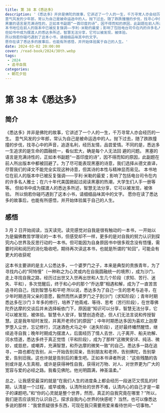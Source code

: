 ```yaml
---
title: 第 38 本《悉达多》
description: '《悉达多》并非是佛陀的故事，它讲述了一个人的一生，千万寻常人亦会经历的一生。
意气风发的少年郎，常认为自己是被命运选中的人。抛下过去，随了跌跌撞撞的步伐，找寻心中的声音，追逐名利，经历友情，品尝爱情。不同的是，悉达多一生追求的是生命的圆融统一，看似宏大，确是每个人无法回 避的问题。
黑塞的语言是充满诗性的，正如本书副题“一首印度的诗”，因不得而知的原因，此副题在前人所出版本中都被回避了。为了尽可能表现黑塞的诗意，我们选择从德文直译，尽管我们的译文不能完全实现这种诗意，但其诗的本性与精神显而易见。
本书地位在前人的版本中已被反复强调——亨利·米勒的最爱；影响了包括电台司令在内的许多名人雅士；在六十年代美国掀起过阅读黑塞的热潮，大学生们人手一册等等。
但如书中成为摆渡人的悉达多所述，智慧无法分享，它可以被发现，被体验。
所以倘若你碰巧遇到了这本小书，请细细品味其中的文字。
愿你在读了悉达多的故事后，也能有所感悟，并开始体验属于自己的人生。'
date: 2024-03-02 20:00:00
cover: /read-book/2024/38th.webp
tags:
 - 2024
 - 追寻自我
categories:
 - 朝花夕拾
---
```


# 第 38 本《悉达多》

## 简介
《悉达多》并非是佛陀的故事，它讲述了一个人的一生，千万寻常人亦会经历的一生。
意气风发的少年郎，常认为自己是被命运选中的人。抛下过去，随了跌跌撞撞的步伐，找寻心中的声音，追逐名利，经历友情，品尝爱情。不同的是，悉达多一生追求的是生命的圆融统一，看似宏大，确是每个人无法回 避的问题。
黑塞的语言是充满诗性的，正如本书副题“一首印度的诗”，因不得而知的原因，此副题在前人所出版本中都被回避了。为了尽可能表现黑塞的诗意，我们选择从德文直译，尽管我们的译文不能完全实现这种诗意，但其诗的本性与精神显而易见。
本书地位在前人的版本中已被反复强调——亨利·米勒的最爱；影响了包括电台司令在内的许多名人雅士；在六十年代美国掀起过阅读黑塞的热潮，大学生们人手一册等等。
但如书中成为摆渡人的悉达多所述，智慧无法分享，它可以被发现，被体验。
所以倘若你碰巧遇到了这本小书，请细细品味其中的文字。
愿你在读了悉达多的故事后，也能有所感悟，并开始体验属于自己的人生。

## 感悟
3 月 2 日开始阅读，当天读完。读完感觉对自我是很有触动的一本书，一开始以为是偏佛教哲学理论的一本书，但感受却不一样，更多的是对自我的努力认识到探究内心世界及反思行动的一本书。但可能因为自身原因书中很多观念没有悟懂，需要时间和阅历的消化吸收吧，期待再次读这本书，也就是所谓的“轮回”，可能会有更大的收获呢

这本书主要讲的是主人公悉达多，一个婆罗门之子，本来是典型的贵族青年，为了寻找内心的“阿特慢”（一种称之为心灵或内在自我圆融统一的境界），成为沙门，走上寻找自我之路，经历过出世又入世再出世和人生几个阶段（求知、苦行、迷失、平和），多次觉醒后，终于和心中的那个“乔达摩”相遇和解，成为了一直苦苦追寻的自己，找到智慧与和平吧
所以说，悉达多为了自己一生的思考与追寻，在少年时期违背父亲的意愿，毅然而然从婆罗门之子到沙门（求知阶段）；青年时期悉达多在沙门 3 年多的修行，培养了他斋戒、等待、思考（苦行阶段），在世尊佛陀乔达摩的交谈后并未选择皈依门下，原因是“知识可以分享，智慧无法分享，它可以被发现，被体验。智慧令人安详，智慧创造奇迹，但人们无法言说和传授智慧。这是我年轻时发现，并离开老师们的原因”；中年时期悉达多因为喜欢上迦摩罗堕入尘世，忘记修行，沉迷酒色犬马之中（迷失阶段），还好最终幡然醒悟，继续追寻自我；晚年时期成为摆渡人，后面经历了情人去世、儿子离开、船夫劝解、河水悟道，悉达多终于真正觉悟（平和阶段），成为了那样“这微笑安详、纯洁、微妙，或慈悲，或嘲弄，充满智慧，和乔达摩的微笑一致”的自己。悉达多一路在追寻，一路也都在告别，从一开始告别双亲，告别朋友和老师，告别佛陀，告别挚爱，告别旧我。这也许就是告别后的重生吧。正如本书译者所说：“这些残酷的告别或许是人生真相，或许是获得神性自我，获得对万物、对人、对世界更为广大的宽容与爱的必经之路。我看见佛陀。他光明圆满，神圣温柔。”

总之，让我感受最深的就是“在我们人生的进度条上都会经历一段迷茫又慌乱的时期，认清是一个过程，或早或晚，认清所处的世界不难，认清内心的自己才是一辈子的课题吧。”和“你的心灵就是整个世界，然而，真正的自我究竟在哪里？”所以，我们是否应该努力认识自己，探求自我内心世界的快感呢？
当然，也可以像悉达多说的那样：“我曾质疑很多东西，可现在我只需要用爱来看待世间一切事物。”
